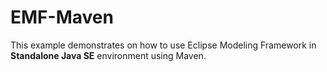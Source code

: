 # EMF-Maven

This example demonstrates on how to use Eclipse Modeling Framework in **Standalone Java SE** environment using Maven.
